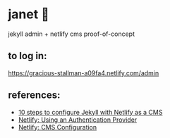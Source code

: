 # janet 💁
jekyll admin + netlify cms proof-of-concept

## to log in:
<https://gracious-stallman-a09fa4.netlify.com/admin>

## references:
- [10 steps to configure Jekyll with Netlify as a CMS](https://blog.mvp-space.com/10-steps-to-configure-jekyll-with-netlify-as-a-cms-d754d73ea731)
- [Netlify: Using an Authentication Provider](https://www.netlify.com/docs/authentication-providers/#using-an-authentication-provider)
- [Netlify: CMS Configuration](https://www.netlifycms.org/docs/add-to-your-site/#configuration)
